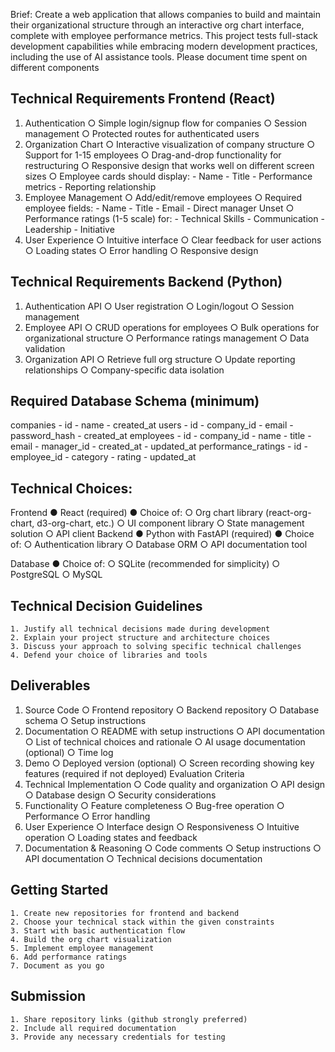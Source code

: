 Brief: Create a web application that allows companies to build and maintain their organizational structure through an interactive org chart interface, complete with employee performance metrics. This project tests full-stack development capabilities while embracing modern development practices, including the use of AI assistance tools. 
Please document time spent on different components 

## Technical Requirements Frontend (React)
1. Authentication
	○ Simple login/signup flow for companies
	○ Session management
	○ Protected routes for authenticated users
2. Organization Chart
	○ Interactive visualization of company structure
	○ Support for 1-15 employees
	○ Drag-and-drop functionality for restructuring
	○ Responsive design that works well on different screen sizes
	○ Employee cards should display:
		- Name
		- Title
		- Performance metrics
		- Reporting relationship
3. Employee Management
	○ Add/edit/remove employees
	○ Required employee fields:
		- Name
		- Title
		- Email
		- Direct manager
	Unset
	○ Performance ratings (1-5 scale) for:
		- Technical Skills
		- Communication
		- Leadership
		- Initiative
4. User Experience
	○ Intuitive interface
	○ Clear feedback for user actions
	○ Loading states
	○ Error handling
	○ Responsive design

## Technical Requirements Backend (Python)
1. Authentication API
	○ User registration
	○ Login/logout
	○ Session management
2. Employee API
	○ CRUD operations for employees
	○ Bulk operations for organizational structure
	○ Performance ratings management
	○ Data validation
3. Organization API
	○ Retrieve full org structure
	○ Update reporting relationships
	○ Company-specific data isolation

## Required Database Schema (minimum)
companies
	- id
	- name
	- created_at
users
	- id
	- company_id
	- email
	- password_hash
	- created_at
employees
	- id
	- company_id
	- name
	- title
	- email
	- manager_id
	- created_at
	- updated_at
performance_ratings
	- id
	- employee_id
	- category
	- rating
	- updated_at

## Technical Choices:
Frontend
	● React (required)
	● Choice of:
		○ Org chart library (react-org-chart, d3-org-chart, etc.)
		○ UI component library
		○ State management solution
		○ API client
Backend
	● Python with FastAPI (required)
	● Choice of:
		○ Authentication library
		○ Database ORM
		○ API documentation tool

Database
	● Choice of:
		○ SQLite (recommended for simplicity)
		○ PostgreSQL
		○ MySQL

## Technical Decision Guidelines
	1. Justify all technical decisions made during development
	2. Explain your project structure and architecture choices
	3. Discuss your approach to solving specific technical challenges
	4. Defend your choice of libraries and tools

## Deliverables
1. Source Code
	○ Frontend repository
	○ Backend repository
	○ Database schema
	○ Setup instructions
2. Documentation
	○ README with setup instructions
	○ API documentation
	○ List of technical choices and rationale
	○ AI usage documentation (optional)
	○ Time log
3. Demo
	○ Deployed version (optional)
	○ Screen recording showing key features (required if not deployed)
	Evaluation Criteria
1. Technical Implementation
	○ Code quality and organization
	○ API design
	○ Database design
	○ Security considerations
2. Functionality
	○ Feature completeness
	○ Bug-free operation
	○ Performance
	○ Error handling
3. User Experience
	○ Interface design
	○ Responsiveness
	○ Intuitive operation
	○ Loading states and feedback
4. Documentation & Reasoning
	○ Code comments
	○ Setup instructions
	○ API documentation
	○ Technical decisions documentation

## Getting Started
	1. Create new repositories for frontend and backend
	2. Choose your technical stack within the given constraints
	3. Start with basic authentication flow
	4. Build the org chart visualization
	5. Implement employee management
	6. Add performance ratings
	7. Document as you go

## Submission
	1. Share repository links (github strongly preferred)
	2. Include all required documentation
	3. Provide any necessary credentials for testing
